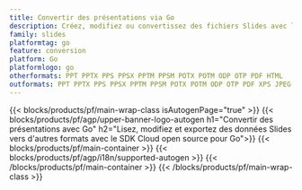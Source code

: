 ```yaml
---
title: Convertir des présentations via Go
description: Créez, modifiez ou convertissez des fichiers Slides avec l'API REST et le SDK Go Open Source
family: slides
platformtag: go
feature: conversion
platform: Go
platformlogo: go
otherformats: PPT PPTX PPS PPSX PPTM PPSM POTX POTM ODP OTP PDF HTML
outformats: PPT PPTX PPS PPSX PPTM PPSM POTX POTM ODP OTP PDF XPS JPEG PNG BMP TIFF SVG HTML SWF HTML5 GIF XAML MPEG4
---
```


{{< blocks/products/pf/main-wrap-class isAutogenPage="true" >}}
{{< blocks/products/pf/agp/upper-banner-logo-autogen h1="Convertir des présentations avec Go" h2="Lisez, modifiez et exportez des données Slides vers d'autres formats avec le SDK Cloud open source pour Go">}}
{{< blocks/products/pf/main-container >}}
{{< blocks/products/pf/agp/i18n/supported-autogen >}}
{{< /blocks/products/pf/main-container >}}
{{< /blocks/products/pf/main-wrap-class >}}